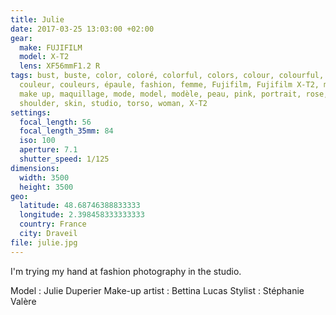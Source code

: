 ```yaml
---
title: Julie
date: 2017-03-25 13:03:00 +02:00
gear:
  make: FUJIFILM
  model: X-T2
  lens: XF56mmF1.2 R
tags: bust, buste, color, coloré, colorful, colors, colour, colourful, colours,
  couleur, couleurs, épaule, fashion, femme, Fujifilm, Fujifilm X-T2, mackeup,
  make up, maquillage, mode, model, modèle, peau, pink, portrait, rose,
  shoulder, skin, studio, torso, woman, X-T2
settings:
  focal_length: 56
  focal_length_35mm: 84
  iso: 100
  aperture: 7.1
  shutter_speed: 1/125
dimensions:
  width: 3500
  height: 3500
geo:
  latitude: 48.68746388833333
  longitude: 2.398458333333333
  country: France
  city: Draveil
file: julie.jpg
---
```


I'm trying my hand at fashion photography in the studio.

Model : Julie Duperier
Make-up artist : Bettina Lucas
Stylist : Stéphanie Valère
